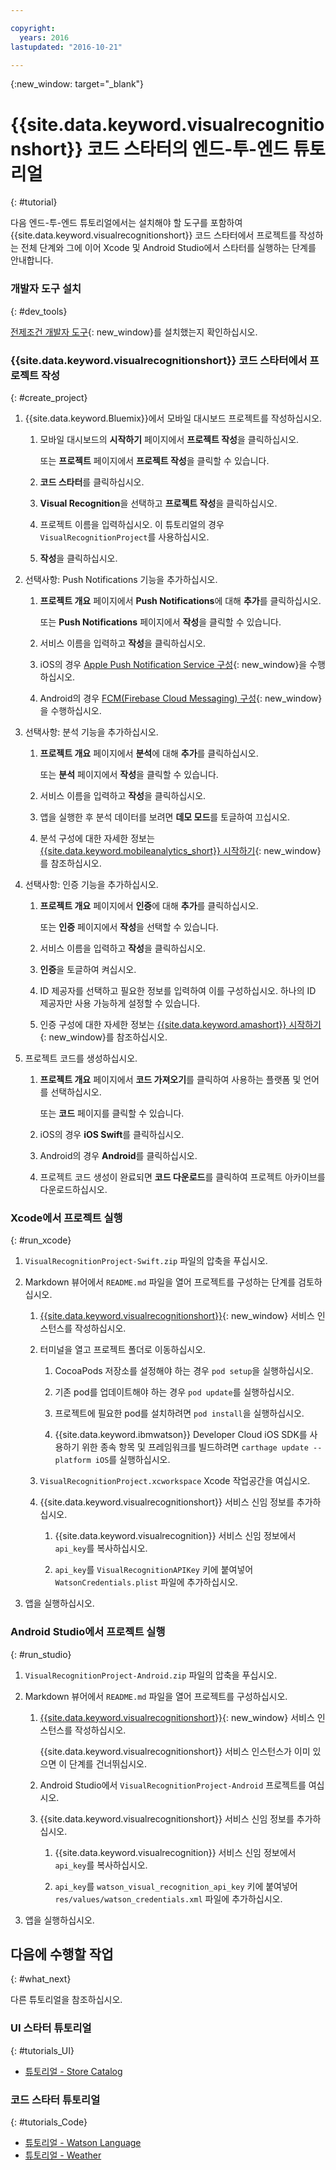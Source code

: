 ```yaml
---

copyright:
  years: 2016
lastupdated: "2016-10-21"

---
```

{:new_window: target="_blank"}

# {{site.data.keyword.visualrecognitionshort}} 코드 스타터의 엔드-투-엔드 튜토리얼
{: #tutorial}

다음 엔드-투-엔드 튜토리얼에서는 설치해야 할 도구를 포함하여 {{site.data.keyword.visualrecognitionshort}} 코드 스타터에서 프로젝트를 작성하는 전체 단계와 그에 이어 Xcode 및 Android Studio에서 스타터를 실행하는 단계를 안내합니다. 


### 개발자 도구 설치
{: #dev_tools}

[전제조건 개발자 도구](get_code.html#prereq-dev-tools){: new_window}를 설치했는지 확인하십시오. 


### {{site.data.keyword.visualrecognitionshort}} 코드 스타터에서 프로젝트 작성
{: #create_project}

1. {{site.data.keyword.Bluemix}}에서 모바일 대시보드 프로젝트를 작성하십시오. 

   1. 모바일 대시보드의 **시작하기** 페이지에서 **프로젝트 작성**을 클릭하십시오. 

      또는 **프로젝트** 페이지에서 **프로젝트 작성**을 클릭할 수 있습니다. 

   2. **코드 스타터**를 클릭하십시오. 

   3. **Visual Recognition**을 선택하고 **프로젝트 작성**을 클릭하십시오. 

   4. 프로젝트 이름을 입력하십시오. 이 튜토리얼의 경우 `VisualRecognitionProject`를 사용하십시오. 
   
   5. **작성**을 클릭하십시오.

2. 선택사항: Push Notifications 기능을 추가하십시오. 

   1. **프로젝트 개요** 페이지에서 **Push Notifications**에 대해 **추가**를 클릭하십시오. 

      또는 **Push Notifications** 페이지에서 **작성**을 클릭할 수 있습니다. 

   2. 서비스 이름을 입력하고 **작성**을 클릭하십시오. 

   3. iOS의 경우 [Apple Push Notification Service 구성](/docs/services/mobilepush/t_push_provider_ios.html){: new_window}을 수행하십시오. 

   4. Android의 경우 [FCM(Firebase Cloud Messaging) 구성](/docs/services/mobilepush/t_push_provider_android.html){: new_window}을 수행하십시오. 
   
3. 선택사항: 분석 기능을 추가하십시오. 

   1. **프로젝트 개요** 페이지에서 **분석**에 대해 **추가**를 클릭하십시오. 

      또는 **분석** 페이지에서 **작성**을 클릭할 수 있습니다. 

   2. 서비스 이름을 입력하고 **작성**을 클릭하십시오. 
   
   3. 앱을 실행한 후 분석 데이터를 보려면 **데모 모드**를 토글하여 끄십시오. 
   
   4. 분석 구성에 대한 자세한 정보는 [{{site.data.keyword.mobileanalytics_short}} 시작하기](/docs/services/mobileanalytics/index.html){: new_window}를 참조하십시오. 
  
4. 선택사항: 인증 기능을 추가하십시오. 

   1. **프로젝트 개요** 페이지에서 **인증**에 대해 **추가**를 클릭하십시오. 

      또는 **인증** 페이지에서 **작성**을 선택할 수 있습니다. 

   2. 서비스 이름을 입력하고 **작성**을 클릭하십시오. 
   
   3. **인증**을 토글하여 켜십시오. 
   
   4. ID 제공자를 선택하고 필요한 정보를 입력하여 이를 구성하십시오. 하나의 ID 제공자만 사용 가능하게 설정할 수 있습니다. 

   5. 인증 구성에 대한 자세한 정보는 [{{site.data.keyword.amashort}} 시작하기](/docs/services/mobileaccess/index.html){: new_window}를 참조하십시오.

5. 프로젝트 코드를 생성하십시오. 

   1. **프로젝트 개요** 페이지에서 **코드 가져오기**를 클릭하여 사용하는 플랫폼 및 언어를 선택하십시오. 
   
      또는 **코드** 페이지를 클릭할 수 있습니다.
      
   2. iOS의 경우 **iOS Swift**를 클릭하십시오.
   
   3. Android의 경우 **Android**를 클릭하십시오.
   
   4. 프로젝트 코드 생성이 완료되면 **코드 다운로드**를 클릭하여 프로젝트 아카이브를 다운로드하십시오.


### Xcode에서 프로젝트 실행
{: #run_xcode}

1. `VisualRecognitionProject-Swift.zip` 파일의 압축을 푸십시오.

2. Markdown 뷰어에서 `README.md` 파일을 열어 프로젝트를 구성하는 단계를 검토하십시오. 

   1. [{{site.data.keyword.visualrecognitionshort}}](https://console.{DomainName}/catalog/services/visual-recognition/){: new_window} 서비스 인스턴스를 작성하십시오.
   
   2. 터미널을 열고 프로젝트 폴더로 이동하십시오. 
   
      1. CocoaPods 저장소를 설정해야 하는 경우 `pod setup`을 실행하십시오. 
      
      2. 기존 pod를 업데이트해야 하는 경우 `pod update`를 실행하십시오. 
      
      3. 프로젝트에 필요한 pod를 설치하려면 `pod install`을 실행하십시오.
      
      4. {{site.data.keyword.ibmwatson}} Developer Cloud iOS SDK를 사용하기 위한 종속 항목 및 프레임워크를 빌드하려면 `carthage update --platform iOS`를 실행하십시오. 
      
   3. `VisualRecognitionProject.xcworkspace` Xcode 작업공간을 여십시오.
   
   4. {{site.data.keyword.visualrecognitionshort}} 서비스 신임 정보를 추가하십시오. 
   
      1. {{site.data.keyword.visualrecognition}} 서비스 신임 정보에서 `api_key`를 복사하십시오. 
      
      2. `api_key`를 `VisualRecognitionAPIKey` 키에 붙여넣어 `WatsonCredentials.plist` 파일에 추가하십시오. 
      
3. 앱을 실행하십시오. 


### Android Studio에서 프로젝트 실행
{: #run_studio}

1. `VisualRecognitionProject-Android.zip` 파일의 압축을 푸십시오.

2. Markdown 뷰어에서 `README.md` 파일을 열어 프로젝트를 구성하십시오. 

   1. [{{site.data.keyword.visualrecognitionshort}}](https://console.{DomainName}/catalog/services/visual-recognition/){: new_window} 서비스 인스턴스를 작성하십시오.
   
      {{site.data.keyword.visualrecognitionshort}} 서비스 인스턴스가 이미 있으면 이 단계를 건너뛰십시오. 
   
   2. Android Studio에서 `VisualRecognitionProject-Android` 프로젝트를 여십시오.
   
   4. {{site.data.keyword.visualrecognitionshort}} 서비스 신임 정보를 추가하십시오. 
   
      1. {{site.data.keyword.visualrecognition}} 서비스 신임 정보에서 `api_key`를 복사하십시오. 
      
      2. `api_key`를 `watson_visual_recognition_api_key` 키에 붙여넣어 `res/values/watson_credentials.xml` 파일에 추가하십시오. 
      
3. 앱을 실행하십시오. 


## 다음에 수행할 작업
{: #what_next}

다른 튜토리얼을 참조하십시오. 


### UI 스타터 튜토리얼
{: #tutorials_UI}

* [튜토리얼 - Store Catalog](tutorial_store_catalog.html)


### 코드 스타터 튜토리얼
{: #tutorials_Code}

* [튜토리얼 - Watson Language](tutorial_watson_language.html)
* [튜토리얼 - Weather](tutorial_weather.html)

